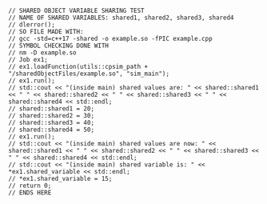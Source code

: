 
    // SHARED OBJECT VARIABLE SHARING TEST
    // NAME OF SHARED VARIABLES: shared1, shared2, shared3, shared4
    // dlerror();
    // SO FILE MADE WITH:
    // gcc -std=c++17 -shared -o example.so -fPIC example.cpp
    // SYMBOL CHECKING DONE WITH
    // nm -D example.so
    // Job ex1;
    // ex1.loadFunction(utils::cpsim_path + "/sharedObjectFiles/example.so", "sim_main");
    // ex1.run();
    // std::cout << "(inside main) shared values are: " << shared::shared1 << " " << shared::shared2 << " " << shared::shared3 << " " << shared::shared4 << std::endl;
    // shared::shared1 = 20;
    // shared::shared2 = 30;
    // shared::shared3 = 40;
    // shared::shared4 = 50;
    // ex1.run();
    // std::cout << "(inside main) shared values are now: " << shared::shared1 << " " << shared::shared2 << " " << shared::shared3 << " " << shared::shared4 << std::endl;
    // std::cout << "(inside main) shared variable is: " << *ex1.shared_variable << std::endl;
    // *ex1.shared_variable = 15;
    // return 0;
    // ENDS HERE
